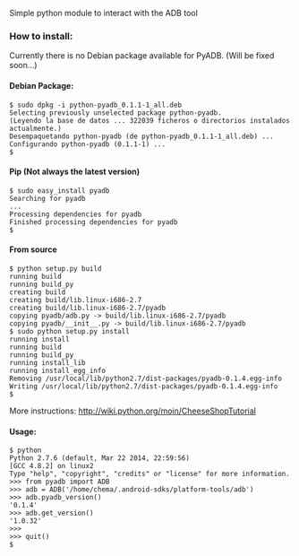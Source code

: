 Simple python module to interact with the ADB tool

### How to install:

Currently there is no Debian package available for PyADB. (Will be fixed soon...)

#### Debian Package:

    $ sudo dpkg -i python-pyadb_0.1.1-1_all.deb 
    Selecting previously unselected package python-pyadb.
    (Leyendo la base de datos ... 322039 ficheros o directorios instalados actualmente.)
    Desempaquetando python-pyadb (de python-pyadb_0.1.1-1_all.deb) ...
    Configurando python-pyadb (0.1.1-1) ...
    $

#### Pip (Not always the latest version)

    $ sudo easy_install pyadb
    Searching for pyadb
    ...
    Processing dependencies for pyadb
    Finished processing dependencies for pyadb
    $

#### From source

    $ python setup.py build
    running build
    running build_py
    creating build
    creating build/lib.linux-i686-2.7
    creating build/lib.linux-i686-2.7/pyadb
    copying pyadb/adb.py -> build/lib.linux-i686-2.7/pyadb
    copying pyadb/__init__.py -> build/lib.linux-i686-2.7/pyadb
    $ sudo python setup.py install
    running install
    running build
    running build_py
    running install_lib
    running install_egg_info
    Removing /usr/local/lib/python2.7/dist-packages/pyadb-0.1.4.egg-info
    Writing /usr/local/lib/python2.7/dist-packages/pyadb-0.1.4.egg-info
    $

More instructions: http://wiki.python.org/moin/CheeseShopTutorial

#### Usage:

    $ python
    Python 2.7.6 (default, Mar 22 2014, 22:59:56) 
    [GCC 4.8.2] on linux2
    Type "help", "copyright", "credits" or "license" for more information.
    >>> from pyadb import ADB
    >>> adb = ADB('/home/chema/.android-sdks/platform-tools/adb')
    >>> adb.pyadb_version()
    '0.1.4'
    >>> adb.get_version()
    '1.0.32'
    >>> 
    >>> quit()
    $
